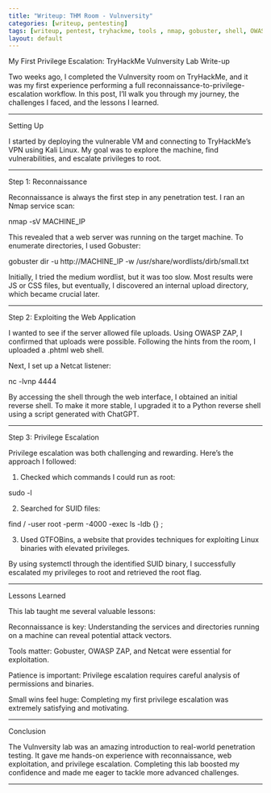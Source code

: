 ```yaml
---
title: "Writeup: THM Room - Vulnversity"
categories: [writeup, pentesting]
tags: [writeup, pentest, tryhackme, tools , nmap, gobuster, shell, OWASP zap]
layout: default 
---
```

My First Privilege Escalation: TryHackMe Vulnversity Lab Write-up

Two weeks ago, I completed the Vulnversity room on TryHackMe, and it was my first experience performing a full reconnaissance-to-privilege-escalation workflow. In this post, I’ll walk you through my journey, the challenges I faced, and the lessons I learned.


---

Setting Up

I started by deploying the vulnerable VM and connecting to TryHackMe’s VPN using Kali Linux. My goal was to explore the machine, find vulnerabilities, and escalate privileges to root.


---

Step 1: Reconnaissance

Reconnaissance is always the first step in any penetration test. I ran an Nmap service scan:

nmap -sV MACHINE_IP

This revealed that a web server was running on the target machine. To enumerate directories, I used Gobuster:

gobuster dir -u http://MACHINE_IP -w /usr/share/wordlists/dirb/small.txt

Initially, I tried the medium wordlist, but it was too slow. Most results were JS or CSS files, but eventually, I discovered an internal upload directory, which became crucial later.


---

Step 2: Exploiting the Web Application

I wanted to see if the server allowed file uploads. Using OWASP ZAP, I confirmed that uploads were possible. Following the hints from the room, I uploaded a .phtml web shell.

Next, I set up a Netcat listener:

nc -lvnp 4444

By accessing the shell through the web interface, I obtained an initial reverse shell. To make it more stable, I upgraded it to a Python reverse shell using a script generated with ChatGPT.


---

Step 3: Privilege Escalation

Privilege escalation was both challenging and rewarding. Here’s the approach I followed:

1. Checked which commands I could run as root:



sudo -l

2. Searched for SUID files:



find / -user root -perm -4000 -exec ls -ldb {} \;

3. Used GTFOBins, a website that provides techniques for exploiting Linux binaries with elevated privileges.



By using systemctl through the identified SUID binary, I successfully escalated my privileges to root and retrieved the root flag.


---

Lessons Learned

This lab taught me several valuable lessons:

Reconnaissance is key: Understanding the services and directories running on a machine can reveal potential attack vectors.

Tools matter: Gobuster, OWASP ZAP, and Netcat were essential for exploitation.

Patience is important: Privilege escalation requires careful analysis of permissions and binaries.

Small wins feel huge: Completing my first privilege escalation was extremely satisfying and motivating.



---

Conclusion

The Vulnversity lab was an amazing introduction to real-world penetration testing. It gave me hands-on experience with reconnaissance, web exploitation, and privilege escalation. Completing this lab boosted my confidence and made me eager to tackle more advanced challenges.


---
